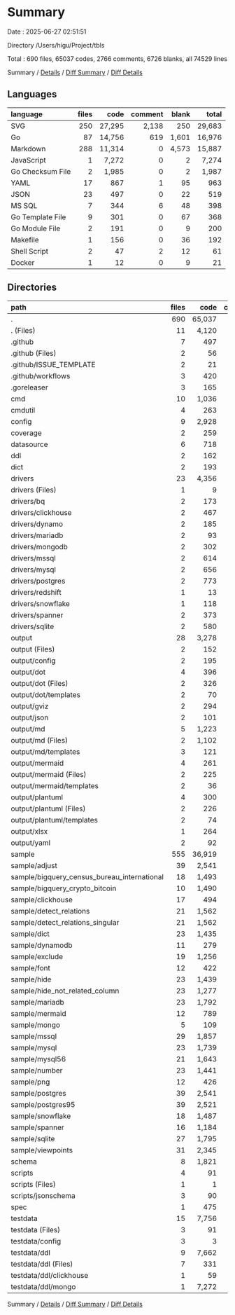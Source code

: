 # Summary

Date : 2025-06-27 02:51:51

Directory /Users/higu/Project/tbls

Total : 690 files,  65037 codes, 2766 comments, 6726 blanks, all 74529 lines

Summary / [Details](details.md) / [Diff Summary](diff.md) / [Diff Details](diff-details.md)

## Languages
| language | files | code | comment | blank | total |
| :--- | ---: | ---: | ---: | ---: | ---: |
| SVG | 250 | 27,295 | 2,138 | 250 | 29,683 |
| Go | 87 | 14,756 | 619 | 1,601 | 16,976 |
| Markdown | 288 | 11,314 | 0 | 4,573 | 15,887 |
| JavaScript | 1 | 7,272 | 0 | 2 | 7,274 |
| Go Checksum File | 2 | 1,985 | 0 | 2 | 1,987 |
| YAML | 17 | 867 | 1 | 95 | 963 |
| JSON | 23 | 497 | 0 | 22 | 519 |
| MS SQL | 7 | 344 | 6 | 48 | 398 |
| Go Template File | 9 | 301 | 0 | 67 | 368 |
| Go Module File | 2 | 191 | 0 | 9 | 200 |
| Makefile | 1 | 156 | 0 | 36 | 192 |
| Shell Script | 2 | 47 | 2 | 12 | 61 |
| Docker | 1 | 12 | 0 | 9 | 21 |

## Directories
| path | files | code | comment | blank | total |
| :--- | ---: | ---: | ---: | ---: | ---: |
| . | 690 | 65,037 | 2,766 | 6,726 | 74,529 |
| . (Files) | 11 | 4,120 | 20 | 676 | 4,816 |
| .github | 7 | 497 | 0 | 91 | 588 |
| .github (Files) | 2 | 56 | 0 | 4 | 60 |
| .github/ISSUE_TEMPLATE | 2 | 21 | 0 | 8 | 29 |
| .github/workflows | 3 | 420 | 0 | 79 | 499 |
| .goreleaser | 3 | 165 | 0 | 3 | 168 |
| cmd | 10 | 1,036 | 208 | 155 | 1,399 |
| cmdutil | 4 | 263 | 3 | 23 | 289 |
| config | 9 | 2,928 | 108 | 290 | 3,326 |
| coverage | 2 | 259 | 3 | 27 | 289 |
| datasource | 6 | 718 | 18 | 82 | 818 |
| ddl | 2 | 162 | 6 | 14 | 182 |
| dict | 2 | 193 | 1 | 33 | 227 |
| drivers | 23 | 4,356 | 112 | 486 | 4,954 |
| drivers (Files) | 1 | 9 | 2 | 4 | 15 |
| drivers/bq | 2 | 173 | 6 | 25 | 204 |
| drivers/clickhouse | 2 | 467 | 13 | 77 | 557 |
| drivers/dynamo | 2 | 185 | 2 | 26 | 213 |
| drivers/mariadb | 2 | 93 | 2 | 15 | 110 |
| drivers/mongodb | 2 | 302 | 3 | 27 | 332 |
| drivers/mssql | 2 | 614 | 15 | 54 | 683 |
| drivers/mysql | 2 | 656 | 21 | 63 | 740 |
| drivers/postgres | 2 | 773 | 21 | 76 | 870 |
| drivers/redshift | 1 | 13 | 1 | 5 | 19 |
| drivers/snowflake | 1 | 118 | 2 | 16 | 136 |
| drivers/spanner | 2 | 373 | 9 | 38 | 420 |
| drivers/sqlite | 2 | 580 | 15 | 60 | 655 |
| output | 28 | 3,278 | 95 | 395 | 3,768 |
| output (Files) | 2 | 152 | 1 | 14 | 167 |
| output/config | 2 | 195 | 2 | 20 | 217 |
| output/dot | 4 | 396 | 8 | 38 | 442 |
| output/dot (Files) | 2 | 326 | 8 | 31 | 365 |
| output/dot/templates | 2 | 70 | 0 | 7 | 77 |
| output/gviz | 2 | 294 | 15 | 30 | 339 |
| output/json | 2 | 101 | 4 | 17 | 122 |
| output/md | 5 | 1,223 | 32 | 175 | 1,430 |
| output/md (Files) | 2 | 1,102 | 32 | 129 | 1,263 |
| output/md/templates | 3 | 121 | 0 | 46 | 167 |
| output/mermaid | 4 | 261 | 7 | 27 | 295 |
| output/mermaid (Files) | 2 | 225 | 7 | 23 | 255 |
| output/mermaid/templates | 2 | 36 | 0 | 4 | 40 |
| output/plantuml | 4 | 300 | 7 | 32 | 339 |
| output/plantuml (Files) | 2 | 226 | 7 | 22 | 255 |
| output/plantuml/templates | 2 | 74 | 0 | 10 | 84 |
| output/xlsx | 1 | 264 | 16 | 26 | 306 |
| output/yaml | 2 | 92 | 3 | 16 | 111 |
| sample | 555 | 36,919 | 2,138 | 4,219 | 43,276 |
| sample/adjust | 39 | 2,541 | 168 | 262 | 2,971 |
| sample/bigquery_census_bureau_international | 18 | 1,493 | 43 | 104 | 1,640 |
| sample/bigquery_crypto_bitcoin | 10 | 1,490 | 51 | 61 | 1,602 |
| sample/clickhouse | 17 | 494 | 38 | 104 | 636 |
| sample/detect_relations | 21 | 1,562 | 93 | 167 | 1,822 |
| sample/detect_relations_singular | 21 | 1,562 | 93 | 167 | 1,822 |
| sample/dict | 23 | 1,435 | 83 | 177 | 1,695 |
| sample/dynamodb | 11 | 279 | 28 | 55 | 362 |
| sample/exclude | 19 | 1,256 | 73 | 144 | 1,473 |
| sample/font | 12 | 422 | 0 | 168 | 590 |
| sample/hide | 23 | 1,439 | 83 | 181 | 1,703 |
| sample/hide_not_related_column | 23 | 1,277 | 103 | 183 | 1,563 |
| sample/mariadb | 23 | 1,792 | 108 | 181 | 2,081 |
| sample/mermaid | 12 | 789 | 0 | 194 | 983 |
| sample/mongo | 5 | 109 | 8 | 21 | 138 |
| sample/mssql | 29 | 1,857 | 128 | 184 | 2,169 |
| sample/mysql | 23 | 1,739 | 103 | 183 | 2,025 |
| sample/mysql56 | 21 | 1,643 | 98 | 165 | 1,906 |
| sample/number | 23 | 1,441 | 83 | 183 | 1,707 |
| sample/png | 12 | 426 | 0 | 172 | 598 |
| sample/postgres | 39 | 2,541 | 168 | 262 | 2,971 |
| sample/postgres95 | 39 | 2,521 | 168 | 262 | 2,951 |
| sample/snowflake | 18 | 1,487 | 83 | 104 | 1,674 |
| sample/spanner | 16 | 1,184 | 78 | 98 | 1,360 |
| sample/sqlite | 27 | 1,795 | 113 | 192 | 2,100 |
| sample/viewpoints | 31 | 2,345 | 144 | 245 | 2,734 |
| schema | 8 | 1,821 | 45 | 153 | 2,019 |
| scripts | 4 | 91 | 2 | 13 | 106 |
| scripts (Files) | 1 | 1 | 1 | 2 | 4 |
| scripts/jsonschema | 3 | 90 | 1 | 11 | 102 |
| spec | 1 | 475 | 0 | 0 | 475 |
| testdata | 15 | 7,756 | 7 | 66 | 7,829 |
| testdata (Files) | 3 | 91 | 0 | 3 | 94 |
| testdata/config | 3 | 3 | 0 | 3 | 6 |
| testdata/ddl | 9 | 7,662 | 7 | 60 | 7,729 |
| testdata/ddl (Files) | 7 | 331 | 1 | 48 | 380 |
| testdata/ddl/clickhouse | 1 | 59 | 6 | 10 | 75 |
| testdata/ddl/mongo | 1 | 7,272 | 0 | 2 | 7,274 |

Summary / [Details](details.md) / [Diff Summary](diff.md) / [Diff Details](diff-details.md)